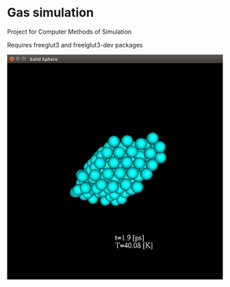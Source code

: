 # Gas simulation
Project for Computer Methods of Simulation

Requires freeglut3 and freelglut3-dev packages

![alt text](https://github.com/WelcomeToMyVirtualHome/GasSimulation/blob/master/Data/Animate.png)
